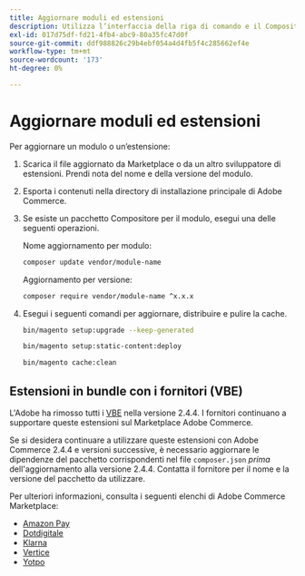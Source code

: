 ```yaml
---
title: Aggiornare moduli ed estensioni
description: Utilizza l’interfaccia della riga di comando e il Compositore per aggiornare moduli ed estensioni di Adobe Commerce.
exl-id: 017d75df-fd21-4fb4-abc9-80a35fc47d0f
source-git-commit: ddf988826c29b4ebf054a4d4fb5f4c285662ef4e
workflow-type: tm+mt
source-wordcount: '173'
ht-degree: 0%

---
```


# Aggiornare moduli ed estensioni

Per aggiornare un modulo o un’estensione:

1. Scarica il file aggiornato da Marketplace o da un altro sviluppatore di estensioni. Prendi nota del nome e della versione del modulo.

1. Esporta i contenuti nella directory di installazione principale di Adobe Commerce.

1. Se esiste un pacchetto Compositore per il modulo, esegui una delle seguenti operazioni.

   Nome aggiornamento per modulo:

   ```bash
   composer update vendor/module-name
   ```

   Aggiornamento per versione:

   ```bash
   composer require vendor/module-name ^x.x.x
   ```

1. Esegui i seguenti comandi per aggiornare, distribuire e pulire la cache.

   ```bash
   bin/magento setup:upgrade --keep-generated
   ```

   ```bash
   bin/magento setup:static-content:deploy
   ```

   ```bash
   bin/magento cache:clean
   ```

## Estensioni in bundle con i fornitori (VBE)

L&#39;Adobe ha rimosso tutti i [VBE](https://devdocs.magento.com/extensions/vendor/) nella versione 2.4.4. I fornitori continuano a supportare queste estensioni sul Marketplace Adobe Commerce.

Se si desidera continuare a utilizzare queste estensioni con Adobe Commerce 2.4.4 e versioni successive, è necessario aggiornare le dipendenze del pacchetto corrispondenti nel file `composer.json` _prima_ dell&#39;aggiornamento alla versione 2.4.4. Contatta il fornitore per il nome e la versione del pacchetto da utilizzare.

Per ulteriori informazioni, consulta i seguenti elenchi di Adobe Commerce Marketplace:

- [Amazon Pay](https://marketplace.magento.com/amzn-amazon-pay-magento-2-module.html)
- [Dotdigitale](https://marketplace.magento.com/dotdigital-dotdigital-magento2-os-package.html)
- [Klarna](https://marketplace.magento.com/klarna-m2-klarna.html)
- [Vertice](https://marketplace.magento.com/vertexinc-vertex-tax-module.html)
- [Yotpo](https://marketplace.magento.com/yotpo-module-yotpo.html)
